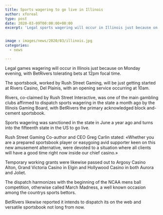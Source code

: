```yaml
---
title: Sports wagering to go live in Illinois
author: xforeal 
type: post
date: 2020-03-09T00:00:00+00:00
excerpt: 'Legal sports wagering will occur in Illinois just because on Monday evening, with BetRivers tolerating bets at 12pm focal time '


image : images/news/2020/03/illinois.jpg
categories:
  - news

---
```

Legal games wagering will occur in Illinois just because on Monday evening, with BetRivers tolerating bets at 12pm focal time. 

The sportsbook, worked by Rush Street Gaming, will be just getting started at Rivers Casino, Del Plainis, with an opening service occurring at 10am. 

Rivers, co-claimed by Rush Street Interactive, was one of the main gambling clubs affirmed to dispatch sports wagering in the state a month ago by the Illinois Gaming Board, with BetRivers the primary acknowledged block and-cement sportsbook. 

Sports wagering was sanctioned in the state in June a year ago and turns into the fifteenth state in the US to go live. 

Rush Street Gaming Co-author and CEO Greg Carlin stated: &#171;Whether you are a prepared sportsbook player or easygoing avid supporter keen on this new amusement alternative, were devoted to a situation where all clients will have a good time right now inside our chief casino.&#187; 

Temporary working grants were likewise passed out to Argosy Casino Alton, Grand Victoria Casino in Elgin and Hollywood Casino in both Aurora and Joliet. 

The dispatch harmonizes with the beginning of the NCAA mens ball competition, otherwise called March Madness, a well known occasion among the countrys sports bettors. 

BetRivers likewise reported it intends to dispatch its on the web and versatile sportsbook not long from now.
